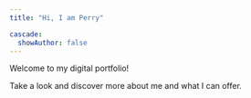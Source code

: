 ```yaml
---
title: "Hi, I am Perry"

cascade:
  showAuthor: false
---
```


Welcome to my digital portfolio! 

Take a look and discover more about me and what I can offer.
